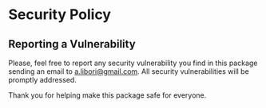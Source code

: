# Security Policy

## Reporting a Vulnerability

Please, feel free to report any security vulnerability you find in this package sending an email to [a.libori@gmail.com](mailto:a.libori@gmail.com). All security vulnerabilities will be promptly addressed.

Thank you for helping make this package safe for everyone.
